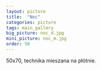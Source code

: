 ```yaml
---
layout: picture
title:  "Noc"
categories: picture
tags: main_gallery
big_picture: noc_d.jpg
mini_picture: noc_m.jpg
order: 50
---
```

50x70, technika mieszana na płótnie.

